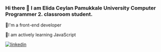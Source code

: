 ### Hi there 👋 I am Elida Ceylan Pamukkale University Computer Programmer 2. classroom student.

🔭I'm a front-end developer

🌱I am actively learning JavaScript

[![linkedin](https://img.shields.io/badge/Linkedin-000000?style=for-the-badge&logo=Linkedin&logoColor=white)](https://www.linkedin.com/in/elidacyl/)
<!--
**elidacy/elidacy** is a ✨ _special_ ✨ repository because its `README.md` (this file) appears on your GitHub profile.

Here are some ideas to get you started:

- 🔭 I’m currently working on ...
- 🌱 I’m currently learning ...
- 👯 I’m looking to collaborate on ...
- 🤔 I’m looking for help with ...
- 💬 Ask me about ...
- 📫 How to reach me: ...
- 😄 Pronouns: ...
- ⚡ Fun fact: ...
-->
